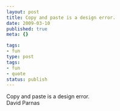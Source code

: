 ```yaml
---
layout: post
title: Copy and paste is a design error.
date: 2009-03-10
published: true
meta: {}

tags:
- fun
type: post
tags:
- fun
- quote
status: publish
---
```

Copy and paste is a design error.<br />David Parnas
